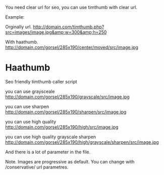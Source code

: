 You need clear url for seo, you can use timthumb with clear url.

Example:

Orginally url.
http://domain.com/timthumb.php?src=images/image.jpg&amp;w=300&amp;h=250

With haathumb.
http://domain.com/gorsel/285x190/center/moved/src/image.jpg

<h1>Haathumb</h1>
Seo friendly timthumb caller script

you can use graysceale
http://domain.com/gorsel/285x190/grayscale/src/image.jpg

you can use sharpen
http://domain.com/gorsel/285x190/sharpen/src/image.jpg

you can use high quality
http://domain.com/gorsel/285x190/high/src/image.jpg

you can use high quality grayscale sharpen
http://domain.com/gorsel/285x190/high/grayscale/sharpen/src/image.jpg

And there is a lot of parameter in the file. 

Note.
Images are progressive as default. You can change with /conservative/ url parametres.
